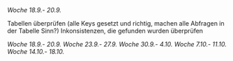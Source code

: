 *Woche 18.9.- 20.9.*

Tabellen überprüfen (alle Keys gesetzt und richtig, machen alle Abfragen in der Tabelle Sinn?)
Inkonsistenzen, die gefunden wurden überprüfen

*Woche 18.9.- 20.9.*
*Woche 23.9.- 27.9.*
*Woche 30.9.- 4.10.*
*Woche 7.10.- 11.10.*
*Woche 14.10.- 18.10.*
